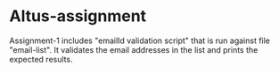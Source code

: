 # Altus-assignment

Assignment-1 includes "emailId validation script" that is run against file "email-list".
It validates the email addresses in the list and prints the expected results.
